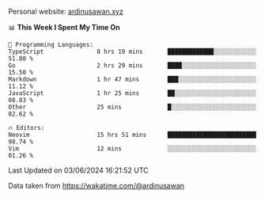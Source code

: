 Personal website: [ardinusawan.xyz](https://ardinusawan.xyz)

<!--START_SECTION:waka-->
📊 **This Week I Spent My Time On** 

```text
💬 Programming Languages: 
TypeScript               8 hrs 19 mins       █████████████░░░░░░░░░░░░   51.80 % 
Go                       2 hrs 29 mins       ████░░░░░░░░░░░░░░░░░░░░░   15.50 % 
Markdown                 1 hr 47 mins        ███░░░░░░░░░░░░░░░░░░░░░░   11.12 % 
JavaScript               1 hr 25 mins        ██░░░░░░░░░░░░░░░░░░░░░░░   08.83 % 
Other                    25 mins             █░░░░░░░░░░░░░░░░░░░░░░░░   02.62 % 

🔥 Editors: 
Neovim                   15 hrs 51 mins      █████████████████████████   98.74 % 
Vim                      12 mins             ░░░░░░░░░░░░░░░░░░░░░░░░░   01.26 % 
```


 Last Updated on 03/06/2024 16:21:52 UTC
<!--END_SECTION:waka-->
Data taken from https://wakatime.com/@ardinusawan
